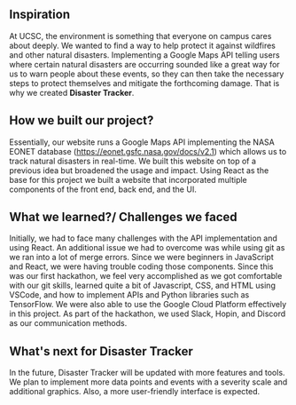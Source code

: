 ## Inspiration
At UCSC, the environment is something that everyone on campus cares about deeply. We wanted to find a way to help protect it against wildfires and other natural disasters. Implementing a Google Maps API telling users where certain natural disasters are occurring sounded like a great way for us to warn people about these events, so they can then take the necessary steps to protect themselves and mitigate the forthcoming damage. That is why we created **Disaster Tracker**.

## How we built our project?
Essentially, our website runs a Google Maps API implementing the NASA EONET database (https://eonet.gsfc.nasa.gov/docs/v2.1) which allows us to track natural disasters in real-time. We built this website on top of a previous idea but broadened the usage and impact. Using React as the base for this project we built a website that incorporated multiple components of the front end, back end, and the UI.

## What we learned?/ Challenges we faced
Initially, we had to face many challenges with the API implementation and using React. An additional issue we had to overcome was while using git as we ran into a lot of merge errors. Since we were beginners in JavaScript and React, we were having trouble coding those components. Since this was our first hackathon, we feel very accomplished as we got comfortable with our git skills, learned quite a bit of Javascript, CSS, and HTML using VSCode, and how to implement APIs and Python libraries such as TensorFlow. We were also able to use the Google Cloud Platform effectively in this project. As part of the hackathon, we used Slack, Hopin, and Discord as our communication methods.

## What's next for Disaster Tracker
In the future, Disaster Tracker will be updated with more features and tools. We plan to implement more data points and events with a severity scale and additional graphics. Also, a more user-friendly interface is expected.
